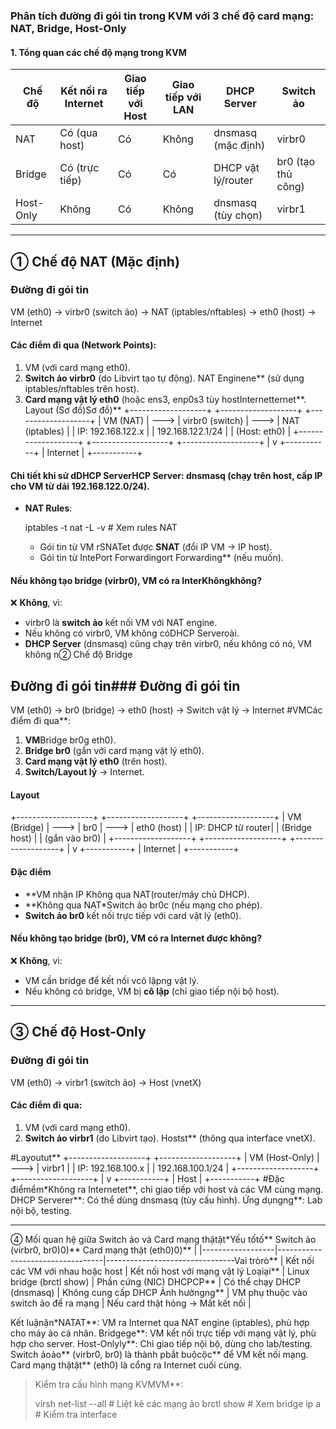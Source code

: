### Phân tích đường đi gói tin trong KVM với 3 chế độ card mạng: NAT, Bridge, Host-Only  

#### 1. Tổng quan các chế độ mạng trong KVM
| Chế độ  | Kết nối ra Internet | Giao tiếp với Host | Giao tiếp với LAN | DHCP Server          | Switch ảo      |
|------------|-----------------------|----------------------|----------------------|-------------------------|-------------------|
| NAT    | Có (qua host)         | Có                   | Không                | dnsmasq (mặc định)    | virbr0          |
| Bridge | Có (trực tiếp)        | Có                   | Có                   | DHCP vật lý/router      | br0 (tạo thủ công) |
| Host-Only | Không               | Có                   | Không                | dnsmasq (tùy chọn)    | virbr1          |

---

## ① Chế độ NAT (Mặc định)
### Đường đi gói tin
VM (eth0) → virbr0 (switch ảo) → NAT (iptables/nftables) → eth0 (host) → Internet
#### Các điểm đi qua (Network Points):
1. VM (với card mạng eth0).  
2. **Switch ảo virbr0** (do Libvirt tạo tự động).  NAT Enginene** (sử dụng iptables/nftables trên host).  
4. **Card mạng vật lý eth0** (hoặc ens3, enp0s3 tùy hostInternetternet**. Layout (Sơ đồ)Sơ đồ)**
+-------------------+      +-------------------+      +-------------------+
|      VM (NAT)     | ---> |   virbr0 (switch) | ---> |   NAT (iptables)  |
| IP: 192.168.122.x |      | 192.168.122.1/24  |      | (Host: eth0)      |
+-------------------+      +-------------------+      +-------------------+
                                                           |
                                                           v
                                                     +-----------+
                                                     | Internet  |
                                                     +-----------+
#### **Chi tiết khi sử dDHCP ServerHCP Server**: dnsmasq (chạy trên host, cấp IP cho VM từ dải 192.168.122.0/24).  
- **NAT Rules**:  
 
  iptables -t nat -L -v  # Xem rules NAT
  
  - Gói tin từ VM rSNATet được **SNAT** (đổi IP VM → IP host).  
  - Gói tin từ IntePort Forwardingort Forwarding** (nếu muốn).  

#### **Nếu không tạo bridge (virbr0), VM có ra InterKhôngkhông?**
❌ **Không**, vì:
- virbr0 là **switch ảo** kết nối VM với NAT engine.  
- Nếu không có virbr0, VM không cóDHCP Serveroài.  
- **DHCP Server** (dnsmasq) cũng chạy trên virbr0, nếu không có nó, VM không n② Chế độ Bridge

## Đường đi gói tin### **Đường đi gói tin**
VM (eth0) → br0 (bridge) → eth0 (host) → Switch vật lý → Internet
#VMCác điểm đi qua**:
1. **VM**Bridge br0g eth0).  
2. **Bridge br0** (gắn với card mạng vật lý eth0).  
3. **Card mạng vật lý eth0** (trên host).  
4. **Switch/Layout lý** → Internet.  

#### **Layout**
+-------------------+      +-------------------+      +-------------------+
|     VM (Bridge)   | ---> |       br0         | ---> |   eth0 (host)     |
| IP: DHCP từ router|      | (Bridge host)     |      | (gắn vào br0)     |
+-------------------+      +-------------------+      +-------------------+
                                                           |
                                                           v
                                                     +-----------+
                                                     | Internet  |
                                                     +-----------+
#### **Đặc điểm**
- **VM nhận IP Không qua NAT(router/máy chủ DHCP).  
- **Không qua NAT*Switch ảo br0c (nếu mạng cho phép).  
- **Switch ảo br0** kết nối trực tiếp với card vật lý (eth0).  

#### **Nếu không tạo bridge (br0), VM có ra Internet được không?**
❌ **Không**, vì:
- VM cần bridge để kết nối vcô lậpng vật lý.  
- Nếu không có bridge, VM bị **cô lập** (chỉ giao tiếp nội bộ host).  

---
## ③ Chế độ Host-Only
### Đường đi gói tin
VM (eth0) → virbr1 (switch ảo) → Host (vnetX)
#### Các điểm đi qua:
1. VM (với card mạng eth0).  
2. **Switch ảo virbr1** (do Libvirt tạo).  Hostst** (thông qua interface vnetX).  

#Layoutut**
+-------------------+      +-------------------+
|   VM (Host-Only)  | ---> |    virbr1         |
| IP: 192.168.100.x |      | 192.168.100.1/24  |
+-------------------+      +-------------------+
                                 |
                                 v
                          +-----------+
                          |   Host    |
                          +-----------+
#Đặc điểmểm*Không ra Internetet**, chỉ giao tiếp với host và các VM cùng mạng. DHCP Serverer**: Có thể dùng dnsmasq (tùy cấu hình). Ứng dụngng**: Lab nội bộ, testing.  

---
④ Mối quan hệ giữa Switch ảo và Card mạng thậtật*Yếu tốtố**     Switch ảo (virbr0, br0)0)**     Card mạng thật (eth0)0)**       |
|------------------|----------------------------------|--------------------------------Vai tròrò**      | Kết nối các VM với nhau hoặc host | Kết nối host với mạng vật lý   Loạiại**         | Linux bridge (brctl show)       | Phần cứng (NIC)                DHCPCP**         | Có thể chạy DHCP (dnsmasq)        | Không cung cấp DHCP            Ảnh hưởngng**    | VM phụ thuộc vào switch ảo để ra mạng | Nếu card thật hỏng → Mất kết nối |

Kết luậnận*NATAT**: VM ra Internet qua NAT engine (iptables), phù hợp cho máy ảo cá nhân. Bridgege**: VM kết nối trực tiếp với mạng vật lý, phù hợp cho server. Host-Onlyly**: Chỉ giao tiếp nội bộ, dùng cho lab/testing. Switch ảoảo** (virbr0, br0) là thành pbắt buộcộc** để VM kết nối mạng. Card mạng thậtật** (eth0) là cổng ra Internet cuối cùng.  

>Kiểm tra cấu hình mạng KVMVM**:  
>
> virsh net-list --all           # Liệt kê các mạng ảo
> brctl show                    # Xem bridge
> ip a                          # Kiểm tra interface
>